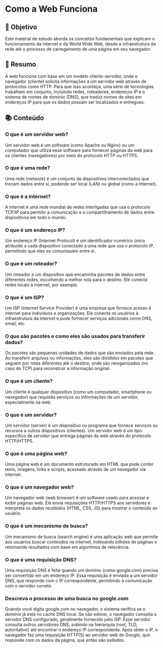 # Como a Web Funciona

## 🎯 Objetivo

Este material de estudo aborda os conceitos fundamentais que explicam o funcionamento da internet e da World Wide Web, desde a infraestrutura de rede até o processo de carregamento de uma página em seu navegador.

## 📝 Resumo

A web funciona com base em um modelo cliente-servidor, onde o navegador (cliente) solicita informações a um servidor web através de protocolos como HTTP. Para que isso aconteça, uma série de tecnologias trabalham em conjunto, incluindo redes, roteadores, endereços IP e o sistema de nomes de domínio (DNS), que traduz nomes de sites em endereços IP para que os dados possam ser localizados e entregues.

## 📚 Conteúdo

### O que é um servidor web?
Um servidor web é um software (como Apache ou Nginx) ou um computador que utiliza esse software para fornecer páginas da web para os clientes (navegadores) por meio do protocolo HTTP ou HTTPS.

### O que é uma rede?
Uma rede (network) é um conjunto de dispositivos interconectados que trocam dados entre si, podendo ser local (LAN) ou global (como a Internet).

### O que é a internet?
A internet é uma rede mundial de redes interligadas que usa o protocolo TCP/IP para permitir a comunicação e o compartilhamento de dados entre dispositivos em todo o mundo.

### O que é um endereço IP?
Um endereço IP (Internet Protocol) é um identificador numérico único atribuído a cada dispositivo conectado a uma rede que usa o protocolo IP, permitindo que eles se comuniquem entre si.

### O que é um roteador?
Um roteador é um dispositivo que encaminha pacotes de dados entre diferentes redes, escolhendo a melhor rota para o destino. Ele conecta redes locais à internet, por exemplo.

### O que é um ISP?
Um ISP (Internet Service Provider) é uma empresa que fornece acesso à internet para indivíduos e organizações. Ele conecta os usuários à infraestrutura da internet e pode fornecer serviços adicionais como DNS, email, etc.

### O que são pacotes e como eles são usados para transferir dados?
Os pacotes são pequenas unidades de dados que são enviados pela rede. Ao transferir arquivos ou informações, eles são divididos em pacotes que seguem por rotas diferentes até o destino, onde são reorganizados (no caso do TCP) para reconstruir a informação original.

### O que é um cliente?
Um cliente é qualquer dispositivo (como um computador, smartphone ou navegador) que requisita serviços ou informações de um servidor, especialmente na web.

### O que é um servidor?
Um servidor (server) é um dispositivo ou programa que fornece serviços ou recursos a outros dispositivos (clientes). Um servidor web é um tipo específico de servidor que entrega páginas da web através do protocolo HTTP/HTTPS.

### O que é uma página web?
Uma página web é um documento estruturado em HTML que pode conter texto, imagens, links e scripts, acessado através de um navegador via internet.

### O que é um navegador web?
Um navegador web (web browser) é um software usado para acessar e exibir páginas web. Ele envia requisições HTTP/HTTPS aos servidores e interpreta os dados recebidos (HTML, CSS, JS) para mostrar o conteúdo ao usuário.

### O que é um mecanismo de busca?
Um mecanismo de busca (search engine) é uma aplicação web que permite aos usuários buscar conteúdos na internet, indexando bilhões de páginas e retornando resultados com base em algoritmos de relevância.

### O que é uma requisição DNS?
Uma requisição DNS é feita quando um domínio (como google.com) precisa ser convertido em um endereço IP. Essa requisição é enviada a um servidor DNS, que responde com o IP correspondente, permitindo a comunicação com o servidor correto.

### Descreva o processo de uma busca no google.com

Quando você digita google.com no navegador, o sistema verifica se o domínio já está no cache DNS local. Se não estiver, o navegador consulta o servidor DNS configurado, geralmente fornecido pelo ISP. Esse servidor consulta outros servidores DNS, subindo na hierarquia (root, TLD, autoritativo) até encontrar o endereço IP correspondente. Após obter o IP, o navegador faz uma requisição HTTP(S) ao servidor web do Google, que responde com os dados da página, que então são exibidos.